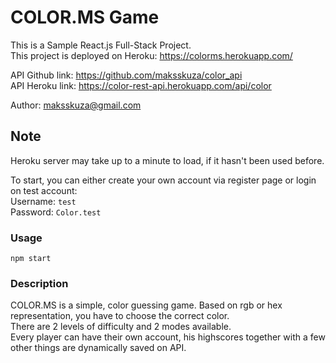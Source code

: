 # COLOR.MS Game

This is a Sample React.js Full-Stack Project.  
This project is deployed on Heroku: https://colorms.herokuapp.com/  

API Github link: https://github.com/maksskuza/color_api  
API Heroku link: https://color-rest-api.herokuapp.com/api/color  

Author: maksskuza@gmail.com

## Note

Heroku server may take up to a minute to load, if it hasn't been used before.  

To start, you can either create your own account via register page or login on test account:  
Username: `test`  
Password: `Color.test`

### Usage
 
`npm start`

### Description

COLOR.MS is a simple, color guessing game. Based on rgb or hex representation, you have to choose the correct color.  
There are 2 levels of difficulty and 2 modes available.  
Every player can have their own account, his highscores together with a few other things are dynamically saved on API.  
